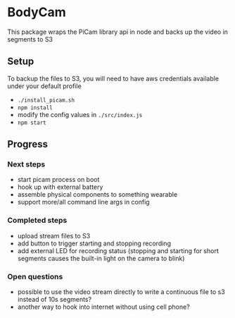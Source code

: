 # BodyCam
This package wraps the PiCam library api in node and backs up the video in segments to S3

## Setup
To backup the files to S3, you will need to have aws credentials available under your default profile

- `./install_picam.sh`
- `npm install`
- modify the config values in `./src/index.js`
- `npm start`

## Progress

### Next steps
- start picam process on boot
- hook up with external battery
- assemble physical components to something wearable
- support more/all command line args in config

### Completed steps
- upload stream files to S3
- add button to trigger starting and stopping recording
- add external LED for recording status (stopping and starting for short segments causes the built-in light on the camera to blink)

### Open questions
- possible to use the video stream directly to write a continuous file to s3 instead of 10s segments?
- another way to hook into internet without using cell phone?
